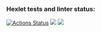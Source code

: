 ### Hexlet tests and linter status:
[![Actions Status](https://github.com/bekkerjul/python-project-49/actions/workflows/hexlet-check.yml/badge.svg)](https://github.com/bekkerjul/python-project-49/actions)
<a href="https://codeclimate.com/github/bekkerjul/python-project-49/maintainability"><img src="https://api.codeclimate.com/v1/badges/c595224a6a3a4ae11716/maintainability" /></a>
<a href="https://asciinema.org/a/Eq9UiWfr6l7hUQoVQmx2k8c1O" target="_blank"><img src="https://asciinema.org/a/Eq9UiWfr6l7hUQoVQmx2k8c1O.svg" /></a>
